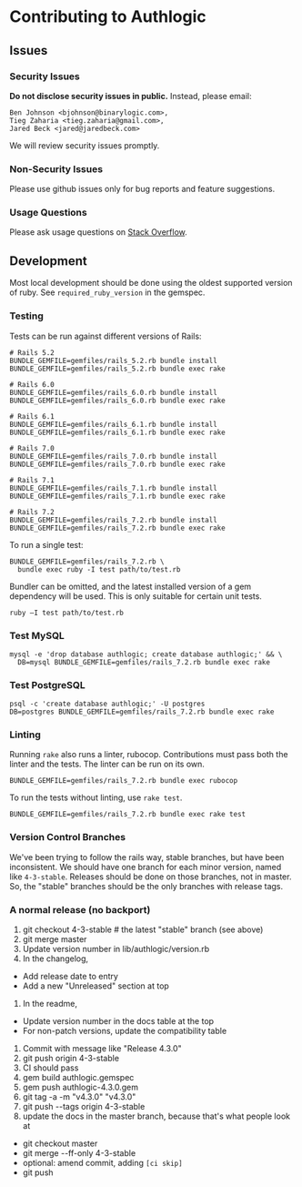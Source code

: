 # Contributing to Authlogic

## Issues

### Security Issues

**Do not disclose security issues in public.** Instead, please email:

```
Ben Johnson <bjohnson@binarylogic.com>,
Tieg Zaharia <tieg.zaharia@gmail.com>,
Jared Beck <jared@jaredbeck.com>
```

We will review security issues promptly.

### Non-Security Issues

Please use github issues only for bug reports and feature suggestions.

### Usage Questions

Please ask usage questions on
[Stack Overflow](http://stackoverflow.com/questions/tagged/authlogic).

## Development

Most local development should be done using the oldest supported version of
ruby. See `required_ruby_version` in the gemspec.

### Testing

Tests can be run against different versions of Rails:

```
# Rails 5.2
BUNDLE_GEMFILE=gemfiles/rails_5.2.rb bundle install
BUNDLE_GEMFILE=gemfiles/rails_5.2.rb bundle exec rake

# Rails 6.0
BUNDLE_GEMFILE=gemfiles/rails_6.0.rb bundle install
BUNDLE_GEMFILE=gemfiles/rails_6.0.rb bundle exec rake

# Rails 6.1
BUNDLE_GEMFILE=gemfiles/rails_6.1.rb bundle install
BUNDLE_GEMFILE=gemfiles/rails_6.1.rb bundle exec rake

# Rails 7.0
BUNDLE_GEMFILE=gemfiles/rails_7.0.rb bundle install
BUNDLE_GEMFILE=gemfiles/rails_7.0.rb bundle exec rake

# Rails 7.1
BUNDLE_GEMFILE=gemfiles/rails_7.1.rb bundle install
BUNDLE_GEMFILE=gemfiles/rails_7.1.rb bundle exec rake

# Rails 7.2
BUNDLE_GEMFILE=gemfiles/rails_7.2.rb bundle install
BUNDLE_GEMFILE=gemfiles/rails_7.2.rb bundle exec rake
```

To run a single test:

```
BUNDLE_GEMFILE=gemfiles/rails_7.2.rb \
  bundle exec ruby -I test path/to/test.rb
```

Bundler can be omitted, and the latest installed version of a gem dependency
will be used. This is only suitable for certain unit tests.

```
ruby –I test path/to/test.rb
```

### Test MySQL

```
mysql -e 'drop database authlogic; create database authlogic;' && \
  DB=mysql BUNDLE_GEMFILE=gemfiles/rails_7.2.rb bundle exec rake
```

### Test PostgreSQL

```
psql -c 'create database authlogic;' -U postgres
DB=postgres BUNDLE_GEMFILE=gemfiles/rails_7.2.rb bundle exec rake
```

### Linting

Running `rake` also runs a linter, rubocop. Contributions must pass both
the linter and the tests. The linter can be run on its own.

```
BUNDLE_GEMFILE=gemfiles/rails_7.2.rb bundle exec rubocop
```

To run the tests without linting, use `rake test`.

```
BUNDLE_GEMFILE=gemfiles/rails_7.2.rb bundle exec rake test
```

### Version Control Branches

We've been trying to follow the rails way, stable branches, but have been
inconsistent. We should have one branch for each minor version, named like
`4-3-stable`. Releases should be done on those branches, not in master. So,
the "stable" branches should be the only branches with release tags.

### A normal release (no backport)

1. git checkout 4-3-stable # the latest "stable" branch (see above)
1. git merge master
1. Update version number in lib/authlogic/version.rb
1. In the changelog,
  - Add release date to entry
  - Add a new "Unreleased" section at top
1. In the readme,
  - Update version number in the docs table at the top
  - For non-patch versions, update the compatibility table
1. Commit with message like "Release 4.3.0"
1. git push origin 4-3-stable
1. CI should pass
1. gem build authlogic.gemspec
1. gem push authlogic-4.3.0.gem
1. git tag -a -m "v4.3.0" "v4.3.0"
1. git push --tags origin 4-3-stable
1. update the docs in the master branch, because that's what people look at
  - git checkout master
  - git merge --ff-only 4-3-stable
  - optional: amend commit, adding `[ci skip]`
  - git push
